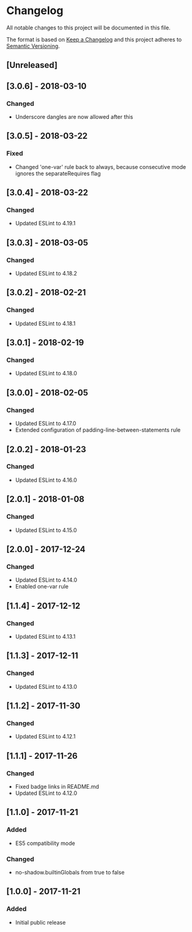 # Changelog

All notable changes to this project will be documented in this file.

The format is based on [Keep a Changelog](http://keepachangelog.com/en/1.0.0/)
and this project adheres to [Semantic Versioning](http://semver.org/spec/v2.0.0.html).


## [Unreleased]


## [3.0.6] - 2018-03-10

### Changed

- Underscore dangles are now allowed after this


## [3.0.5] - 2018-03-22

### Fixed

- Changed 'one-var' rule back to always, because consecutive mode ignores the separateRequires flag


## [3.0.4] - 2018-03-22

### Changed

- Updated ESLint to 4.19.1


## [3.0.3] - 2018-03-05

### Changed

- Updated ESLint to 4.18.2


## [3.0.2] - 2018-02-21

### Changed

- Updated ESLint to 4.18.1


## [3.0.1] - 2018-02-19

### Changed

- Updated ESLint to 4.18.0


## [3.0.0] - 2018-02-05

### Changed

- Updated ESLint to 4.17.0
- Extended configuration of padding-line-between-statements rule


## [2.0.2] - 2018-01-23

### Changed

- Updated ESLint to 4.16.0


## [2.0.1] - 2018-01-08

### Changed

- Updated ESLint to 4.15.0


## [2.0.0] - 2017-12-24

### Changed

- Updated ESLint to 4.14.0
- Enabled one-var rule


## [1.1.4] - 2017-12-12

### Changed

- Updated ESLint to 4.13.1


## [1.1.3] - 2017-12-11

### Changed

- Updated ESLint to 4.13.0


## [1.1.2] - 2017-11-30

### Changed

- Updated ESLint to 4.12.1


## [1.1.1] - 2017-11-26

### Changed

- Fixed badge links in README.md
- Updated ESLint to 4.12.0


## [1.1.0] - 2017-11-21

### Added

- ES5 compatibility mode

### Changed

- no-shadow.builtinGlobals from true to false


## [1.0.0] - 2017-11-21

### Added

- Initial public release